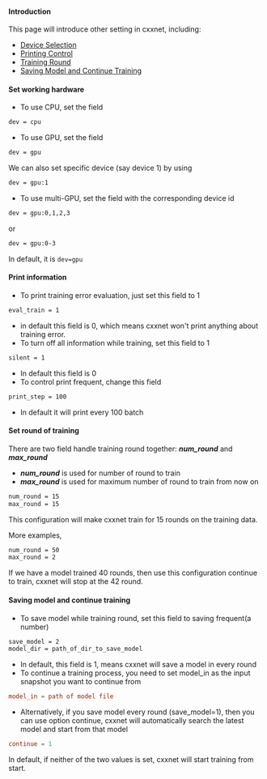 #### Introduction
This page will introduce other setting in cxxnet, including:
* [Device Selection](#set-working-hardware)
* [Printing Control](#print-information)
* [Training Round](#set-round-of-training)
* [Saving Model and Continue Training](#saving-model-and-continue-training)


#### Set working hardware
* To use CPU, set the field
```bash
dev = cpu
```
* To use GPU, set the field
```bash
dev = gpu
```
We can also set specific device (say device 1) by using
```bash
dev = gpu:1
```
* To use multi-GPU, set the field with the corresponding device id
```bash
dev = gpu:0,1,2,3
```
or
```bash
dev = gpu:0-3
```
In default, it is `dev=gpu`


#### Print information
* To print training error evaluation, just set this field to 1
```bash
eval_train = 1
```
* in default this field is 0, which means cxxnet won't print anything about training error.
* To turn off all information while training, set this field to 1
```bash
silent = 1
```
* In default this field is 0
* To control print frequent, change this field
```bash
print_step = 100
```
* In default it will print every 100 batch


#### Set round of training
There are two field handle training round together: _**num_round**_ and _**max_round**_
* _**num_round**_ is used for number of round to train
* _**max_round**_ is used for maximum number of round to train from now on
```bash
num_round = 15
max_round = 15
```
This configuration will make cxxnet train for 15 rounds on the training data.

More examples,
```bash
num_round = 50
max_round = 2
```
If we have a model trained 40 rounds, then use this configuration continue to train, cxxnet will stop at the 42 round.


#### Saving model and continue training
* To save model while training round, set this field to saving frequent(a number)
```bash
save_model = 2
model_dir = path_of_dir_to_save_model
```
* In default, this field is 1, means cxxnet will save a model in every round
* To continue a training process, you need to set model_in as the input snapshot you want to continue from
```conf
model_in = path of model file
```
* Alternatively, if you save model every round (save_model=1), then you can use option continue, cxxnet will automatically search the latest model and start from that model
```conf
continue = 1
```
In default, if neither of the two values is set, cxxnet will start training from start.